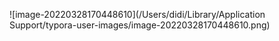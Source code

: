 ![image-20220328170448610](/Users/didi/Library/Application Support/typora-user-images/image-20220328170448610.png)
